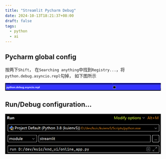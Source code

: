```yaml
---
title: "Streamlit Pycharm Debug"
date: 2024-10-13T18:21:37+08:00
draft: false
tags:
  - python
  - ai
---
```


## Pycharm global config

按两下`Shift`，
在`Searching anything`中找到`Registry...`，将`python.debug.asyncio.repl`勾掉，
如下图所示

![streamlit debug pycharm settings](streamlit-debug-pycharm.png)


## Run/Debug configuration...

![streamlit debug](streamlit-debug.png)
